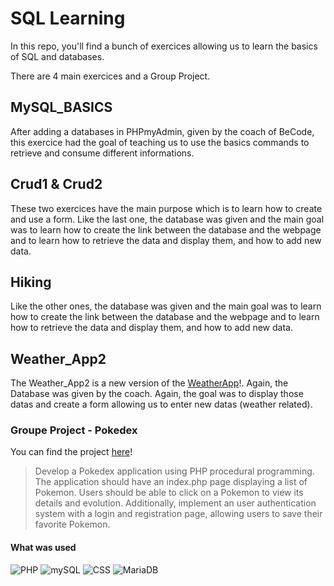 # SQL Learning

In this repo, you'll find a bunch of exercices allowing us to learn the basics of SQL and databases.

There are 4 main exercices and a Group Project.

## MySQL_BASICS

After adding a databases in PHPmyAdmin, given by the coach of BeCode, this exercice had the goal of teaching us to use the basics commands to retrieve and consume different informations.

## Crud1 & Crud2

These two exercices have the main purpose which is to learn how to create and use a form. Like the last one, the database was given and the main goal was to learn how to create the link between the database and the webpage and to learn how to retrieve the data and display them, and how to add new data.

## Hiking

Like the other ones, the database was given and the main goal was to learn how to create the link between the database and the webpage and to learn how to retrieve the data and display them, and how to add new data.

## Weather_App2

The Weather_App2 is a new version of the [WeatherApp](https://github.com/RosaBld/WeatherApp)!. Again, the Database was given by the coach. Again, the goal was to display those datas and create a form allowing us to enter new datas (weather related).

### Groupe Project - Pokedex

You can find the project [here](https://github.com/JustineLeleu/Pokedex)!

> Develop a Pokedex application using PHP procedural programming. The application should have an index.php page displaying a list of Pokemon. Users should be able to click on a Pokemon to view its details and evolution. Additionally, implement an user authentication system with a login and registration page, allowing users to save their favorite Pokemon.

#### What was used

![PHP](https://img.shields.io/badge/PHP-777BB4?style=for-the-badge&logo=php&logoColor=white)
![mySQL](https://img.shields.io/badge/MySQL-005C84?style=for-the-badge&logo=mysql&logoColor=white)
![CSS](https://img.shields.io/badge/CSS3-1572B6?style=for-the-badge&logo=css3&logoColor=white)
![MariaDB](https://img.shields.io/badge/MariaDB-003545?style=for-the-badge&logo=mariadb&logoColor=white)